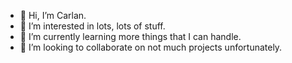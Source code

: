 - 👋 Hi, I’m Carlan.
- 👀 I’m interested in lots, lots of stuff.
- 🌱 I’m currently learning more things that I can handle.
- 💞️ I’m looking to collaborate on not much projects unfortunately.

<!---
carlan-eis/carlan-eis is a ✨ special ✨ repository because its `README.md` (this file) appears on your GitHub profile.
You can click the Preview link to take a look at your changes.
--->
